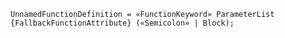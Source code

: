<!-- This file is generated automatically by infrastructure scripts. Please don't edit by hand. -->

```{ .ebnf .slang-ebnf #UnnamedFunctionDefinition }
UnnamedFunctionDefinition = «FunctionKeyword» ParameterList {FallbackFunctionAttribute} («Semicolon» | Block);
```
